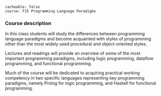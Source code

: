 ```
cacheable: false
course: F15 Programming Language Paradigms
```

### Course description

In this class students will study the differences between
programming language paradigms and become acquainted with
styles of programming other than the most widely used
procedural and object-oriented styles.

Lectures and readings will provide an overview of some of the
most important programming paradigms, including logic programming,
dataflow programming, and functional programming.

Much of the course will be dedicated to acquiring practical working
competency in two specific languages representing key programming
paradigms, namely Prolog for logic programming, and Haskell for
functional programming.
